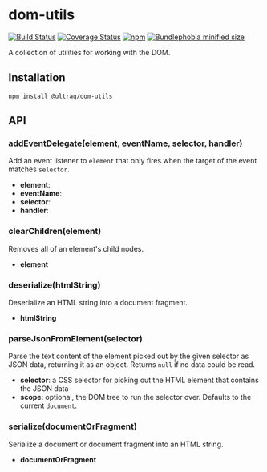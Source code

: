 
dom-utils
=========

[![Build Status](https://github.com/ultraq/dom-utils/actions/workflows/build.yml/badge.svg)](https://github.com/ultraq/dom-utils/actions)
[![Coverage Status](https://coveralls.io/repos/github/ultraq/dom-utils/badge.svg?branch=master)](https://coveralls.io/github/ultraq/dom-utils?branch=master)
[![npm](https://img.shields.io/npm/v/@ultraq/dom-utils.svg?maxAge=3600)](https://www.npmjs.com/package/@ultraq/dom-utils)
[![Bundlephobia minified size](https://img.shields.io/bundlephobia/min/@ultraq/dom-utils)](https://bundlephobia.com/result?p=@ultraq/dom-utils)

A collection of utilities for working with the DOM.


Installation
------------

```
npm install @ultraq/dom-utils
```


API
---

### addEventDelegate(element, eventName, selector, handler)

Add an event listener to `element` that only fires when the target of the event
matches `selector`.

 - **element**:
 - **eventName**:
 - **selector**:
 - **handler**:

### clearChildren(element)

Removes all of an element's child nodes.

 - **element**

### deserialize(htmlString)

Deserialize an HTML string into a document fragment.

 - **htmlString**

### parseJsonFromElement(selector)

Parse the text content of the element picked out by the given selector as JSON
data, returning it as an object.  Returns `null` if no data could be read.

 - **selector**: a CSS selector for picking out the HTML element that contains
   the JSON data
 - **scope**: optional, the DOM tree to run the selector over.  Defaults to the
   current `document`.

### serialize(documentOrFragment)

Serialize a document or document fragment into an HTML string.

 - **documentOrFragment**
